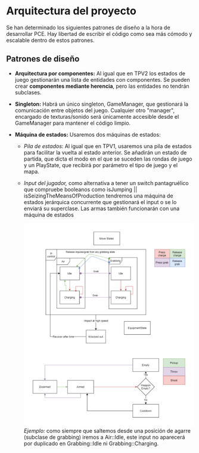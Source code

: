 # Arquitectura del proyecto

Se han determinado los siguientes patrones de diseño a la hora de desarrollar PCE.
Hay libertad de escribir el código como sea más cómodo y escalable dentro de estos patrones.

## Patrones de diseño

* **Arquitectura por componentes:** Al igual que en TPV2 los estados de juego gestionarán una lista de entidades con componentes. Se pueden crear **componentes mediante herencia**, pero las entidades no tendrán subclases.

* **Singleton:** Habrá un único singleton, GameManager, que gestionará la comunicación entre objetos del juego. Cualquier otro "manager", encargado de texturas/sonido será únicamente accesible desde el GameManager para mantener el código limpio.

* **Máquina de estados:** Usaremos dos máquinas de estados:

  * _Pila de estados_: Al igual que en TPV1, usaremos una pila de estados para facilitar la vuelta al estado anterior. Se añadirán un estado de partida, que dicta el modo en el que se suceden las rondas de juego y un PlayState, que recibirá por parámetro el tipo de juego y el mapa.

  * _Input del jugador,_ como alternativa a 
	tener un switch pantagruélico que compruebe booleanos como isJumping || isSeizingTheMeansOfProduction tendremos una máquina 
	de estados jerárquica concurrente que gestionará el input o se lo enviará su superclase. Las armas también funcionarán 
	con una máquina de estados
	
	![InputStateMachine](assets/web/InputStateMachine.png "Máquina de estados")
	_Ejemplo:_ 
	como siempre que saltemos desde una posición de agarre (subclase de grabbing)
	iremos a Air::Idle, este input no aparecerá por duplicado en Grabbing::Idle ni Grabbing::Charging.
	
